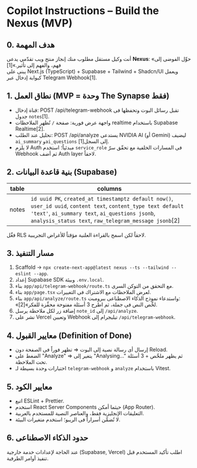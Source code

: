 # Copilot Instructions – Build the Nexus (MVP)

## 0. هدف المهمة
أنت وكيل مستقل مطلوب منك إنجاز منتج ويب تقدّمي يدعى **Nexus**: «حوِّل الفوضى إلى فهم، والفهم إلى تأثير.»[1]  
يبنى على Next.js (TypeScript) + Supabase + Tailwind + Shadcn/UI ويعمل كبوابة إدخال عبر Telegram Webhook[1].

## 1. نطاق العمل (MVP = وحدة The Synapse فقط)
- قناة إدخال: ‎POST /api/telegram-webhook تقبل رسائل البوت وتحفظها فى جدول `notes`[1].
- واجهة عرض فورية: صفحة `/` تُظهر الملاحظات realtime باستخدام Supabase Realtime[2].
- تحليل عند الطلب: ‎POST /api/analyze يستدعى NVIDIA AI (أو Gemini) ليضيف `ai_summary` و`ai_questions` إلى السجل[1].
- لا يلزم Auth مبدئياً؛ استخدم `service_role` فى المسارات الخلفية مع تحقّق سرّ Webhook ثم أضف Auth layer لاحقاً.

## 2. بنية قاعدة البيانات (Supabase)
| table | columns |
|-------|---------|
| notes | `id uuid PK`, `created_at timestamptz default now()`, `user_id uuid`, `content text`, `content_type text default 'text'`, `ai_summary text`, `ai_questions jsonb`, `analysis_status text`, `raw_telegram_message jsonb`[2] |

فعِّل RLS لاحقاً لكن اسمح بالقراءة العلنية مؤقتاً للأغراض التجريبية.

## 3. مسار التنفيذ
1. Scaffold → `npx create-next-app@latest nexus --ts --tailwind --eslint --app`.  
2. إعداد Supabase SDK وبيئة `.env.local`.  
3. بناء ‎`app/api/telegram-webhook/route.ts` مع التحقق من التوكن السرى.  
4. بناء ‎`app/page.tsx` لعرض الملاحظات مع الاشتراك فى التغييرات.  
5. بناء ‎`app/api/analyze/route.ts` واستدعاء نموذج الذكاء الاصطناعى ببرومبت:  
   «لخِّص النص فى جملة، ثم اطرح 3 أسئلة مفتوحة محفِّزة للفكر»[2].  
6. إضافة زر <AnalyzeButton/> لكل ملاحظة يرسل ‎`note_id` إلى ‎`/api/analyze`.  
7. نشر على Vercel وتعيين Webhook تيليجرام إلى ‎`/api/telegram-webhook`.

## 4. معايير القبول (Definition of Done)
- إرسال أى رسالة نصية إلى البوت ⇒ تظهر فوراً فى الصفحة دون Reload.  
- الضغط على "Analyze" ⇒ يتغير إلى "Analysing…" ثم يظهر ملخّص + 3 أسئلة تحت الملاحظة.  
- اختبارات وحدة بسيطة لـ `telegram-webhook` و `analyze` باستخدام Vitest.

## 5. معايير الكود
- اتبع ESLint + Prettier.  
- استخدم React Server Components حيثما أمكن (App Router).  
- التعليقات الإنجليزية فقط، والعناصر النصية للمستخدم بالعربية.  
- لا تُضمِّن أسراراً فى الريبو؛ استخدم متغيرات البيئة.

## 6. حدود الذكاء الاصطناعى
عند الحاجة لإعدادات خدمة خارجية (Supabase, Vercel) اطلب تأكيد المستخدم قبل تنفيذ أوامر الطرفية.

